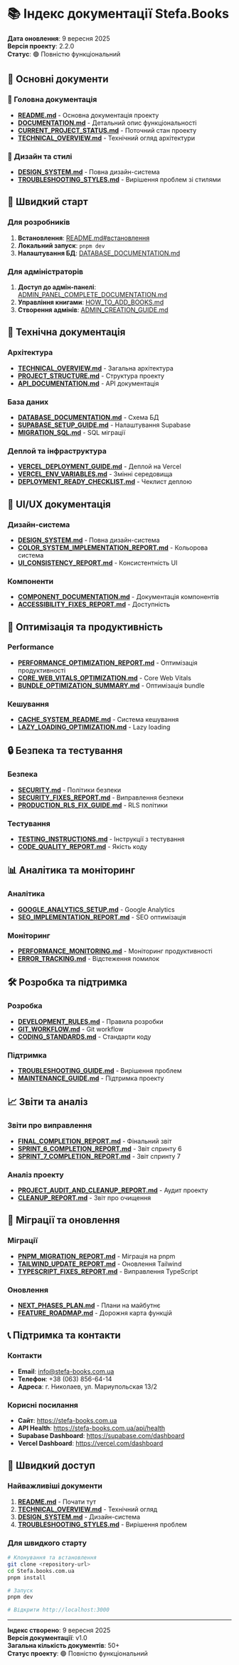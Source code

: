 # 📚 Індекс документації Stefa.Books

**Дата оновлення**: 9 вересня 2025  
**Версія проекту**: 2.2.0  
**Статус**: 🟢 Повністю функціональний

## 🎯 Основні документи

### 📖 Головна документація
- **[README.md](./README.md)** - Основна документація проекту
- **[DOCUMENTATION.md](./DOCUMENTATION.md)** - Детальний опис функціональності
- **[CURRENT_PROJECT_STATUS.md](./CURRENT_PROJECT_STATUS.md)** - Поточний стан проекту
- **[TECHNICAL_OVERVIEW.md](./TECHNICAL_OVERVIEW.md)** - Технічний огляд архітектури

### 🎨 Дизайн та стилі
- **[DESIGN_SYSTEM.md](./DESIGN_SYSTEM.md)** - Повна дизайн-система
- **[TROUBLESHOOTING_STYLES.md](./TROUBLESHOOTING_STYLES.md)** - Вирішення проблем зі стилями

## 🚀 Швидкий старт

### Для розробників
1. **Встановлення**: [README.md#встановлення](./README.md#встановлення)
2. **Локальний запуск**: `pnpm dev`
3. **Налаштування БД**: [DATABASE_DOCUMENTATION.md](./DATABASE_DOCUMENTATION.md)

### Для адміністраторів
1. **Доступ до адмін-панелі**: [ADMIN_PANEL_COMPLETE_DOCUMENTATION.md](./ADMIN_PANEL_COMPLETE_DOCUMENTATION.md)
2. **Управління книгами**: [HOW_TO_ADD_BOOKS.md](./HOW_TO_ADD_BOOKS.md)
3. **Створення адмінів**: [ADMIN_CREATION_GUIDE.md](./ADMIN_CREATION_GUIDE.md)

## 🔧 Технічна документація

### Архітектура
- **[TECHNICAL_OVERVIEW.md](./TECHNICAL_OVERVIEW.md)** - Загальна архітектура
- **[PROJECT_STRUCTURE.md](./PROJECT_STRUCTURE.md)** - Структура проекту
- **[API_DOCUMENTATION.md](./docs/API.md)** - API документація

### База даних
- **[DATABASE_DOCUMENTATION.md](./DATABASE_DOCUMENTATION.md)** - Схема БД
- **[SUPABASE_SETUP_GUIDE.md](./SUPABASE_SETUP_GUIDE.md)** - Налаштування Supabase
- **[MIGRATION_SQL.md](./MIGRATION_SQL.md)** - SQL міграції

### Деплой та інфраструктура
- **[VERCEL_DEPLOYMENT_GUIDE.md](./VERCEL_DEPLOYMENT_GUIDE.md)** - Деплой на Vercel
- **[VERCEL_ENV_VARIABLES.md](./VERCEL_ENV_VARIABLES.md)** - Змінні середовища
- **[DEPLOYMENT_READY_CHECKLIST.md](./DEPLOYMENT_READY_CHECKLIST.md)** - Чеклист деплою

## 🎨 UI/UX документація

### Дизайн-система
- **[DESIGN_SYSTEM.md](./DESIGN_SYSTEM.md)** - Повна дизайн-система
- **[COLOR_SYSTEM_IMPLEMENTATION_REPORT.md](./COLOR_SYSTEM_IMPLEMENTATION_REPORT.md)** - Кольорова система
- **[UI_CONSISTENCY_REPORT.md](./UI_CONSISTENCY_REPORT.md)** - Консистентність UI

### Компоненти
- **[COMPONENT_DOCUMENTATION.md](./docs/COMPONENTS.md)** - Документація компонентів
- **[ACCESSIBILITY_FIXES_REPORT.md](./ACCESSIBILITY_FIXES_REPORT.md)** - Доступність

## 🚀 Оптимізація та продуктивність

### Performance
- **[PERFORMANCE_OPTIMIZATION_REPORT.md](./PERFORMANCE_OPTIMIZATION_REPORT.md)** - Оптимізація продуктивності
- **[CORE_WEB_VITALS_OPTIMIZATION.md](./CORE_WEB_VITALS_OPTIMIZATION.md)** - Core Web Vitals
- **[BUNDLE_OPTIMIZATION_SUMMARY.md](./BUNDLE_OPTIMIZATION_SUMMARY.md)** - Оптимізація bundle

### Кешування
- **[CACHE_SYSTEM_README.md](./CACHE_SYSTEM_README.md)** - Система кешування
- **[LAZY_LOADING_OPTIMIZATION.md](./LAZY_LOADING_OPTIMIZATION.md)** - Lazy loading

## 🔒 Безпека та тестування

### Безпека
- **[SECURITY.md](./SECURITY.md)** - Політики безпеки
- **[SECURITY_FIXES_REPORT.md](./SECURITY_FIXES_REPORT.md)** - Виправлення безпеки
- **[PRODUCTION_RLS_FIX_GUIDE.md](./PRODUCTION_RLS_FIX_GUIDE.md)** - RLS політики

### Тестування
- **[TESTING_INSTRUCTIONS.md](./TESTING_INSTRUCTIONS.md)** - Інструкції з тестування
- **[CODE_QUALITY_REPORT.md](./CODE_QUALITY_REPORT.md)** - Якість коду

## 📊 Аналітика та моніторинг

### Аналітика
- **[GOOGLE_ANALYTICS_SETUP.md](./GOOGLE_ANALYTICS_SETUP.md)** - Google Analytics
- **[SEO_IMPLEMENTATION_REPORT.md](./SEO_IMPLEMENTATION_REPORT.md)** - SEO оптимізація

### Моніторинг
- **[PERFORMANCE_MONITORING.md](./docs/PERFORMANCE_MONITORING.md)** - Моніторинг продуктивності
- **[ERROR_TRACKING.md](./docs/ERROR_TRACKING.md)** - Відстеження помилок

## 🛠️ Розробка та підтримка

### Розробка
- **[DEVELOPMENT_RULES.md](./DEVELOPMENT_RULES.md)** - Правила розробки
- **[GIT_WORKFLOW.md](./GIT_WORKFLOW.md)** - Git workflow
- **[CODING_STANDARDS.md](./docs/development/CODING_STANDARDS.md)** - Стандарти коду

### Підтримка
- **[TROUBLESHOOTING_GUIDE.md](./docs/TROUBLESHOOTING.md)** - Вирішення проблем
- **[MAINTENANCE_GUIDE.md](./docs/MAINTENANCE.md)** - Підтримка проекту

## 📈 Звіти та аналіз

### Звіти про виправлення
- **[FINAL_COMPLETION_REPORT.md](./FINAL_COMPLETION_REPORT.md)** - Фінальний звіт
- **[SPRINT_6_COMPLETION_REPORT.md](./SPRINT_6_COMPLETION_REPORT.md)** - Звіт спринту 6
- **[SPRINT_7_COMPLETION_REPORT.md](./SPRINT_7_COMPLETION_REPORT.md)** - Звіт спринту 7

### Аналіз проекту
- **[PROJECT_AUDIT_AND_CLEANUP_REPORT.md](./PROJECT_AUDIT_AND_CLEANUP_REPORT.md)** - Аудит проекту
- **[CLEANUP_REPORT.md](./CLEANUP_REPORT.md)** - Звіт про очищення

## 🔄 Міграції та оновлення

### Міграції
- **[PNPM_MIGRATION_REPORT.md](./PNPM_MIGRATION_REPORT.md)** - Міграція на pnpm
- **[TAILWIND_UPDATE_REPORT.md](./TAILWIND_UPDATE_REPORT.md)** - Оновлення Tailwind
- **[TYPESCRIPT_FIXES_REPORT.md](./TYPESCRIPT_FIXES_REPORT.md)** - Виправлення TypeScript

### Оновлення
- **[NEXT_PHASES_PLAN.md](./NEXT_PHASES_PLAN.md)** - Плани на майбутнє
- **[FEATURE_ROADMAP.md](./docs/FEATURE_ROADMAP.md)** - Дорожня карта функцій

## 📞 Підтримка та контакти

### Контакти
- **Email**: info@stefa-books.com.ua
- **Телефон**: +38 (063) 856-64-14
- **Адреса**: г. Николаев, ул. Мариупольская 13/2

### Корисні посилання
- **Сайт**: https://stefa-books.com.ua
- **API Health**: https://stefa-books.com.ua/api/health
- **Supabase Dashboard**: https://supabase.com/dashboard
- **Vercel Dashboard**: https://vercel.com/dashboard

## 🎯 Швидкий доступ

### Найважливіші документи
1. **[README.md](./README.md)** - Почати тут
2. **[TECHNICAL_OVERVIEW.md](./TECHNICAL_OVERVIEW.md)** - Технічний огляд
3. **[DESIGN_SYSTEM.md](./DESIGN_SYSTEM.md)** - Дизайн-система
4. **[TROUBLESHOOTING_STYLES.md](./TROUBLESHOOTING_STYLES.md)** - Вирішення проблем

### Для швидкого старту
```bash
# Клонування та встановлення
git clone <repository-url>
cd Stefa.books.com.ua
pnpm install

# Запуск
pnpm dev

# Відкрити http://localhost:3000
```

---

**Індекс створено**: 9 вересня 2025  
**Версія документації**: v1.0  
**Загальна кількість документів**: 50+  
**Статус проекту**: 🟢 Повністю функціональний